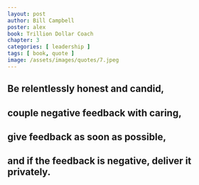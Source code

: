 ```yaml
---
layout: post
author: Bill Campbell
poster: alex
book: Trillion Dollar Coach
chapter: 3
categories: [ leadership ]
tags: [ book, quote ]
image: /assets/images/quotes/7.jpeg
---
```

## Be relentlessly honest and candid, 
## couple negative feedback with caring, 
## give feedback as soon as possible, 
## and if the feedback is negative, deliver it privately. 